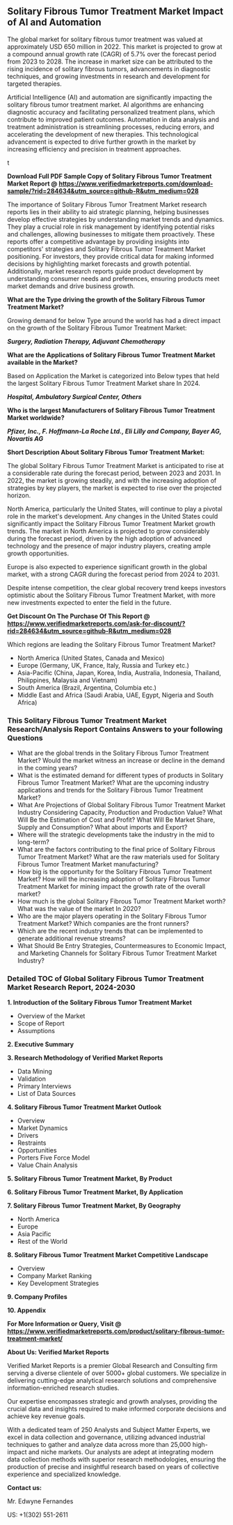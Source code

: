<h2>Solitary Fibrous Tumor Treatment Market Impact of AI and Automation</h2><p>The global market for solitary fibrous tumor treatment was valued at approximately USD 650 million in 2022. This market is projected to grow at a compound annual growth rate (CAGR) of 5.7% over the forecast period from 2023 to 2028. The increase in market size can be attributed to the rising incidence of solitary fibrous tumors, advancements in diagnostic techniques, and growing investments in research and development for targeted therapies.</p><p>Artificial Intelligence (AI) and automation are significantly impacting the solitary fibrous tumor treatment market. AI algorithms are enhancing diagnostic accuracy and facilitating personalized treatment plans, which contribute to improved patient outcomes. Automation in data analysis and treatment administration is streamlining processes, reducing errors, and accelerating the development of new therapies. This technological advancement is expected to drive further growth in the market by increasing efficiency and precision in treatment approaches.</p>t</p><p id="" class=""><strong>Download Full PDF Sample Copy of Solitary Fibrous Tumor Treatment Market Report @ <a href="https://www.verifiedmarketreports.com/download-sample/?rid=284634&utm_source=github-R&utm_medium=028" target="_blank">https://www.verifiedmarketreports.com/download-sample/?rid=284634&utm_source=github-R&utm_medium=028</a></strong></p><p>The importance of&nbsp;Solitary Fibrous Tumor Treatment Market research reports lies in their ability to aid strategic planning, helping businesses develop effective strategies by understanding market trends and dynamics. They play a crucial role in risk management by identifying potential risks and challenges, allowing businesses to mitigate them proactively. These reports offer a competitive advantage by providing insights into competitors' strategies and Solitary Fibrous Tumor Treatment Market positioning. For investors, they provide critical data for making informed decisions by highlighting market forecasts and growth potential. Additionally, market research reports guide product development by understanding consumer needs and preferences, ensuring products meet market demands and drive business growth.</p><p><strong>What are the&nbsp;Type driving the growth of the Solitary Fibrous Tumor Treatment Market?</strong></p><p id="" class="">Growing demand for below Type around the world has had a direct impact on the growth of the Solitary Fibrous Tumor Treatment Market:</p><em><strong>Surgery, Radiation Therapy, Adjuvant Chemotherapy</strong></em></p><strong>What are the&nbsp;Applications&nbsp;of Solitary Fibrous Tumor Treatment Market available in the Market?</strong></p><p id="" class="">Based on Application the Market is categorized into Below types that held the largest Solitary Fibrous Tumor Treatment Market share In 2024.</p><em><strong>Hospital, Ambulatory Surgical Center, Others</strong></em></p><strong>Who is the largest Manufacturers of Solitary Fibrous Tumor Treatment Market worldwide?</strong></p><p><em><strong>Pfizer, Inc., F. Hoffmann-La Roche Ltd., Eli Lilly and Company, Bayer AG, Novartis AG</strong></em></p><p id="" class=""><strong>Short Description About Solitary Fibrous Tumor Treatment Market:</strong></p><p>The global Solitary Fibrous Tumor Treatment Market is anticipated to rise at a considerable rate during the forecast period, between 2023 and 2031. In 2022, the market is growing steadily, and with the increasing adoption of strategies by key players, the market is expected to rise over the projected horizon.</p><p>North America, particularly the United States, will continue to play a pivotal role in the market's development. Any changes in the United States could significantly impact the Solitary Fibrous Tumor Treatment Market growth trends. The market in North America is projected to grow considerably during the forecast period, driven by the high adoption of advanced technology and the presence of major industry players, creating ample growth opportunities.</p><p>Europe is also expected to experience significant growth in the global market, with a strong CAGR during the forecast period from 2024 to 2031.</p><p>Despite intense competition, the clear global recovery trend keeps investors optimistic about the Solitary Fibrous Tumor Treatment Market, with more new investments expected to enter the field in the future.</p><p id="" class=""><strong>Get Discount On The Purchase Of This Report @ <a href="https://www.verifiedmarketreports.com/ask-for-discount/?rid=284634&utm_source=github-R&utm_medium=028" target="_blank">https://www.verifiedmarketreports.com/ask-for-discount/?rid=284634&utm_source=github-R&utm_medium=028</a></strong></p>Which regions are leading the Solitary Fibrous Tumor Treatment Market?</p><ul><li>North America (United States, Canada and Mexico)</li><li>Europe (Germany, UK, France, Italy, Russia and Turkey etc.)</li><li>Asia-Pacific (China, Japan, Korea, India, Australia, Indonesia, Thailand, Philippines, Malaysia and Vietnam)</li><li>South America (Brazil, Argentina, Columbia etc.)</li><li>Middle East and Africa (Saudi Arabia, UAE, Egypt, Nigeria and South Africa)</li></ul><h3 id="" class="">This Solitary Fibrous Tumor Treatment Market Research/Analysis Report Contains Answers to your following Questions</h3><ul><li>What are the global trends in the Solitary Fibrous Tumor Treatment Market? Would the market witness an increase or decline in the demand in the coming years?</li><li>What is the estimated demand for different types of products in Solitary Fibrous Tumor Treatment Market? What are the upcoming industry applications and trends for the Solitary Fibrous Tumor Treatment Market?</li><li>What Are Projections of Global Solitary Fibrous Tumor Treatment Market Industry Considering Capacity, Production and Production Value? What Will Be the Estimation of Cost and Profit? What Will Be Market Share, Supply and Consumption? What about imports and Export?</li><li>Where will the strategic developments take the industry in the mid to long-term?</li><li>What are the factors contributing to the final price of Solitary Fibrous Tumor Treatment Market? What are the raw materials used for Solitary Fibrous Tumor Treatment Market manufacturing?</li><li>How big is the opportunity for the Solitary Fibrous Tumor Treatment Market? How will the increasing adoption of Solitary Fibrous Tumor Treatment Market for mining impact the growth rate of the overall market?</li><li>How much is the global Solitary Fibrous Tumor Treatment Market worth? What was the value of the market In 2020?</li><li>Who are the major players operating in the Solitary Fibrous Tumor Treatment Market? Which companies are the front runners?</li><li>Which are the recent industry trends that can be implemented to generate additional revenue streams?</li><li>What Should Be Entry Strategies, Countermeasures to Economic Impact, and Marketing Channels for Solitary Fibrous Tumor Treatment Market Industry?</li></ul><h3 id="" class="">Detailed TOC of Global Solitary Fibrous Tumor Treatment Market Research Report, 2024-2030</h3><p id="" class=""><strong>1. Introduction of the Solitary Fibrous Tumor Treatment Market</strong></p><ul><li>Overview of the Market</li><li>Scope of Report</li><li>Assumptions</li></ul><p id="" class=""><strong>2. Executive Summary</strong></p><p id="" class=""><strong>3. Research Methodology of Verified Market Reports</strong></p><ul><li>Data Mining</li><li>Validation</li><li>Primary Interviews</li><li>List of Data Sources</li></ul><p id="" class=""><strong>4. Solitary Fibrous Tumor Treatment Market Outlook</strong></p><ul><li>Overview</li><li>Market Dynamics</li><li>Drivers</li><li>Restraints</li><li>Opportunities</li><li>Porters Five Force Model</li><li>Value Chain Analysis</li></ul><p id="" class=""><strong>5. Solitary Fibrous Tumor Treatment Market, By Product</strong></p><p id="" class=""><strong>6. Solitary Fibrous Tumor Treatment Market, By Application</strong></p><p id="" class=""><strong>7. Solitary Fibrous Tumor Treatment Market, By Geography</strong></p><ul><li>North America</li><li>Europe</li><li>Asia Pacific</li><li>Rest of the World</li></ul><p id="" class=""><strong>8. Solitary Fibrous Tumor Treatment Market Competitive Landscape</strong></p><ul><li>Overview</li><li>Company Market Ranking</li><li>Key Development Strategies</li></ul><p id="" class=""><strong>9. Company Profiles</strong></p><p id="" class=""><strong>10. Appendix</strong></p><p id="" class=""><strong>For More Information or Query, Visit @ <a href="https://www.verifiedmarketreports.com/product/solitary-fibrous-tumor-treatment-market/" target="_blank">https://www.verifiedmarketreports.com/product/solitary-fibrous-tumor-treatment-market/</a></strong></p><p id="" class=""><strong>About Us: Verified Market Reports</strong></p><p id="" class="">Verified Market Reports is a premier Global Research and Consulting firm serving a diverse clientele of over 5000+ global customers. We specialize in delivering cutting-edge analytical research solutions and comprehensive information-enriched research studies.</p><p id="" class="">Our expertise encompasses strategic and growth analyses, providing the crucial data and insights required to make informed corporate decisions and achieve key revenue goals.</p><p id="" class="">With a dedicated team of 250 Analysts and Subject Matter Experts, we excel in data collection and governance, utilizing advanced industrial techniques to gather and analyze data across more than 25,000 high-impact and niche markets. Our analysts are adept at integrating modern data collection methods with superior research methodologies, ensuring the production of precise and insightful research based on years of collective experience and specialized knowledge.</p><p id="" class=""><strong>Contact us:</strong></p><p id="" class="">Mr. Edwyne Fernandes</p><p id="" class="">US: +1(302) 551-2611</p>